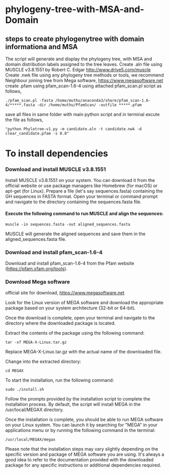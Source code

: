 # phylogeny-tree-with-MSA-and-Domain

## steps to create phylogenytree with domain informationa and MSA 

The script will generate and display the phylogeny tree, with MSA and domain distribution labels assigned to the tree leaves.
Create .aln file using MUSCLE v3.8.1551 by Robert C. Edgar http://www.drive5.com/muscle
Create .nwk file using any phylogeny tree methods or tools, we recommend Neighbour joining tree from Mega software, https://www.megasoftware.net
create .pfam using pfam_scan-1.6-4 using attached pfam_scan.pl script as follows, 
```
./pfam_scan.pl -fasta /home/muthu/anaconda3/share/pfam_scan-1.6-4/*****.fasta -dir /home/muthu/PfamScan/ -outfile *****.pfam
```
save all files in same folder with main python script and in terminal excute the file as follows,
```
"python Phylotree-v1.py -m candidate.aln -t candidate.nwk -d clear_candidate.pfam -s 0.8"
```

# To install dependencies 

### Download and install MUSCLE v3.8.1551
Install MUSCLE v3.8.1551 on your system. You can download it from the official website or use package managers like Homebrew (for macOS) or apt-get (for Linux).
Prepare a file (let's say sequences.fasta) containing the GH sequences in FASTA format.
Open your terminal or command prompt and navigate to the directory containing the sequences.fasta file.
#### Execute the following command to run MUSCLE and align the sequences:

```
muscle -in sequences.fasta -out aligned_sequences.fasta

```
MUSCLE will generate the aligned sequences and save them in the aligned_sequences.fasta file.

### Download and install pfam_scan-1.6-4 

Download and install pfam_scan-1.6-4 from the Pfam website (https://pfam.xfam.org/tools).

### Download Mega software
official site for download, 
 https://www.megasoftware.net
 
Look for the Linux version of MEGA software and download the appropriate package based on your system architecture (32-bit or 64-bit).

Once the download is complete, open your terminal and navigate to the directory where the downloaded package is located.

Extract the contents of the package using the following command:

```
tar -xf MEGA-X-Linux.tar.gz

```
Replace MEGA-X-Linux.tar.gz with the actual name of the downloaded file.

Change into the extracted directory:
```
cd MEGAX

```
To start the installation, run the following command:
```
sudo ./install.sh

```

Follow the prompts provided by the installation script to complete the installation process. By default, the script will install MEGA in the /usr/local/MEGAX directory.

Once the installation is complete, you should be able to run MEGA software on your Linux system. You can launch it by searching for "MEGA" in your applications menu or by running the following command in the terminal:
```
/usr/local/MEGAX/megax
```
Please note that the installation steps may vary slightly depending on the specific version and package of MEGA software you are using. It's always a good idea to refer to the documentation provided with the downloaded package for any specific instructions or additional dependencies required.

